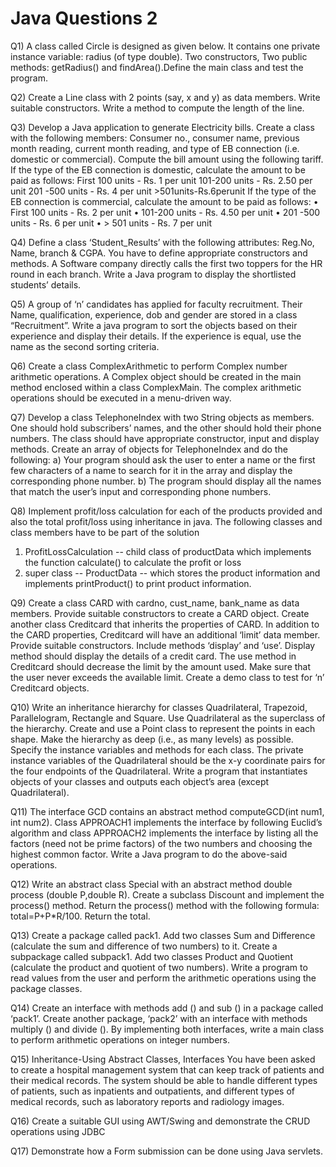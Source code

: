 # Java Questions 2

Q1) A class called Circle is designed as given below. It contains one private instance variable: radius (of type double). Two constructors, Two public methods: getRadius() and findArea().Define the main class and test the program.


Q2) Create a Line class with 2 points (say, x and y) as data members. Write suitable constructors. Write a method to compute the length of the line. 


Q3) Develop a Java application to generate Electricity bills. Create a class with the following members: Consumer no., consumer name, previous month reading, current month reading, and type of EB connection (i.e. domestic or commercial). Compute the bill amount using the following tariff. 
If the type of the EB connection is domestic, calculate the amount to be paid as follows: 
First 100 units - Rs. 1 per unit 101-200 units - Rs. 2.50 per unit 201 -500 units - Rs. 4 per unit >501units-Rs.6perunit 
If the type of the EB connection is commercial, calculate the amount to be paid as follows: 
•	First 100 units - Rs. 2 per unit 
•	101-200 units - Rs. 4.50 per unit 
•	201 -500 units - Rs. 6 per unit 
•	> 501 units - Rs. 7 per unit 


Q4) Define a class ‘Student_Results’ with the following attributes: Reg.No, Name, branch & CGPA. You have to define appropriate constructors and methods. A Software company directly calls the first two toppers for the HR round in each branch. Write a Java program to display the shortlisted students’ details. 


Q5) A group of ‘n’ candidates has applied for faculty recruitment. Their Name, qualification, experience, dob and gender are stored in a class “Recruitment”. Write a java program to sort the objects based on their experience and display their details. If the experience is equal, use the name as the second sorting criteria. 


Q6) Create a class ComplexArithmetic to perform Complex number arithmetic operations. A Complex object should be created in the main method enclosed within a class ComplexMain. The complex arithmetic operations should be executed in a menu-driven way. 


Q7) Develop a class TelephoneIndex with two String objects as members. One should hold subscribers’ names, and the other should hold their phone numbers. The class should have appropriate constructor, input and display methods. Create an array of objects for TelephoneIndex and do the following:
a)	Your program should ask the user to enter a name or the first few characters of a name to search for it in the array and display the corresponding phone number. 
b)	The program should display all the names that match the user’s input and corresponding phone numbers. 


Q8) Implement profit/loss calculation for each of the products provided and also the total profit/loss using inheritance in java. The following classes and class members have to be part of the solution 
1)	ProfitLossCalculation -- child class of productData which implements the function calculate() to calculate the profit or loss 
2)	super class -- ProductData -- which stores the product information and implements printProduct() to print product information. 


Q9) Create a class CARD with cardno, cust_name, bank_name as data members. Provide suitable constructors to create a CARD object. Create another class Creditcard that inherits the properties of CARD. In addition to the CARD properties, Creditcard will have an additional ‘limit’ data member. Provide suitable constructors. Include methods ‘display’ and ‘use’. Display method should display the details of a credit card. The use method in Creditcard should decrease the limit by the amount used. Make sure that the user never exceeds the available limit. Create a demo class to test for ‘n’ Creditcard objects. 


Q10) Write an inheritance hierarchy for classes Quadrilateral, Trapezoid, Parallelogram, Rectangle and Square. Use Quadrilateral as the superclass of the hierarchy. Create and use a Point class to represent the points in each shape. Make the hierarchy as deep (i.e., as many levels) as possible. Specify the instance variables and methods for each class. The private instance variables of the Quadrilateral should be the x-y coordinate pairs for the four endpoints of the Quadrilateral. Write a program that instantiates objects of your classes and outputs each object’s area (except Quadrilateral). 


Q11) The interface GCD contains an abstract method computeGCD(int num1, int num2). Class APPROACH1 implements the interface by following Euclid’s algorithm and class APPROACH2 implements the interface by listing all the factors (need not be prime factors) of the two numbers and choosing the highest common factor. Write a Java program to do the above-said operations. 


Q12) Write an abstract class Special with an abstract method double process (double P,double R). Create a subclass Discount and implement the process() method. Return the process() method with the following formula: total=P+P*R/100. Return the total. 


Q13) Create a package called pack1. Add two classes Sum and Difference (calculate the sum and difference of two numbers) to it. Create a subpackage called subpack1. Add two classes Product and Quotient (calculate the product and quotient of two numbers). 
Write a program to read values from the user and perform the arithmetic operations using the package classes. 


Q14) Create an interface with methods add () and sub () in a package called ‘pack1’. Create another package, ‘pack2’ with an interface with methods multiply () and divide (). By implementing both interfaces, write a main class to perform arithmetic operations on integer numbers. 


Q15) Inheritance-Using Abstract Classes, Interfaces 
You have been asked to create a hospital management system that can keep track of patients and their medical records. The system should be able to handle different types of patients, such as inpatients and outpatients, and different types of medical records, such as laboratory reports and radiology images. 


Q16) Create a suitable GUI using AWT/Swing and demonstrate the CRUD operations using JDBC 


Q17) Demonstrate how a Form submission can be done using Java servlets. 
